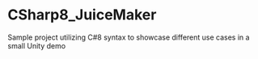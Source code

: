 # CSharp8_JuiceMaker
Sample project utilizing C#8 syntax to showcase different use cases in a small Unity demo
